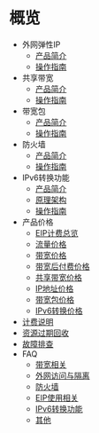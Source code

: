 # 概览

* 外网弹性IP
     * [产品简介](/unet/eip/introduction)
     * [操作指南](/unet/eip/guide)
* 共享带宽
     * [产品简介](/unet/share_bandwidth/introduction)
     * [操作指南](/unet/share_bandwidth/guide)
* 带宽包 
     * [产品简介](/unet/bandwidth_package/introduction)
     * [操作指南](/unet/bandwidth_package/guide)
* 防火墙
     * [产品简介](/unet/firewall/introduction)
     * [操作指南](/unet/firewall/guide)
* IPv6转换功能
     * [产品简介](/unet/ipv6translation/introduction)
     * [原理架构](/unet/ipv6translation/structure)
     * [操作指南](/unet/ipv6translation/guide)
* 产品价格
     * [EIP计费总览](/unet/eip_price/compare)
     * [流量价格](/unet/eip_price/traffic)
     * [带宽价格](/unet/eip_price/bandwidth)
     * [带宽后付费价格](/unet/eip_price/accuratebandwidth)
     * [共享带宽价格](/unet/eip_price/sharebandwidth)
     * [IP地址价格](/unet/eip_price/ipaddress)
     * [带宽包价格](/unet/eip_price/bandwidthpackage)
     * [IPv6转换价格](/unet/eip_price/ipv6translation)   
* [计费说明](/charge/README)
* [资源过期回收](/charge/recycle)
* [故障排查](/unet/troubleshooting)
* FAQ
     * [带宽相关](/unet/faq/bandwidth)
     * [外网访问与隔离](/unet/faq/access)
     * [防火墙](/unet/faq/firewall)
     * [EIP使用相关](/unet/faq/eip)
     * [IPv6转换功能](/unet/faq/ipv6translation)
     * [其他](/unet/faq/other)
